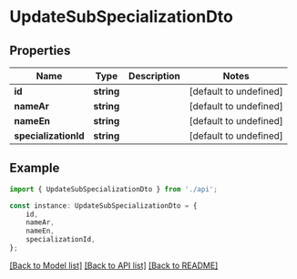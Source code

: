 # UpdateSubSpecializationDto


## Properties

Name | Type | Description | Notes
------------ | ------------- | ------------- | -------------
**id** | **string** |  | [default to undefined]
**nameAr** | **string** |  | [default to undefined]
**nameEn** | **string** |  | [default to undefined]
**specializationId** | **string** |  | [default to undefined]

## Example

```typescript
import { UpdateSubSpecializationDto } from './api';

const instance: UpdateSubSpecializationDto = {
    id,
    nameAr,
    nameEn,
    specializationId,
};
```

[[Back to Model list]](../README.md#documentation-for-models) [[Back to API list]](../README.md#documentation-for-api-endpoints) [[Back to README]](../README.md)
